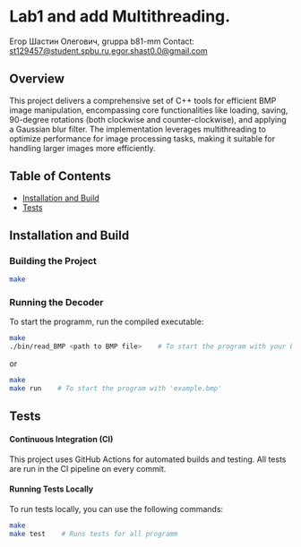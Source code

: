 # Lab1 and add Multithreading.
Егор Шастин Олегович, gruppa b81-mm
Contact: st129457@student.spbu.ru,egor.shast0.0@gmail.com

## Overview

This project delivers a comprehensive set of C++ tools for efficient BMP image manipulation, encompassing core functionalities like loading, saving, 90-degree rotations (both clockwise and counter-clockwise), and applying a Gaussian blur filter. The implementation leverages multithreading to optimize performance for image processing tasks, making it suitable for handling larger images more efficiently.

## Table of Contents
- [Installation and Build](#installation-and-build)
- [Tests](#tests)

## Installation and Build

### Building the Project

```sh
make
```

### Running the Decoder
To start the programm, run the compiled executable:

```sh
make
./bin/read_BMP <path to BMP file>    # To start the program with your bmp-file
```

or

```sh
make
make run    # To start the program with 'example.bmp'
```

## Tests

#### Continuous Integration (CI)
This project uses GitHub Actions for automated builds and testing. All tests are run in the CI pipeline on every commit.

#### Running Tests Locally
To run tests locally, you can use the following commands:

```sh
make
make test    # Runs tests for all programm
```

